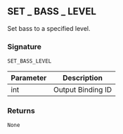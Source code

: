 ## SET \_  BASS \_  LEVEL

Set bass to a specified level.


### Signature

`SET_BASS_LEVEL`


| Parameter | Description |
| --- | --- |
| int | Output Binding ID |


### Returns

`None`
